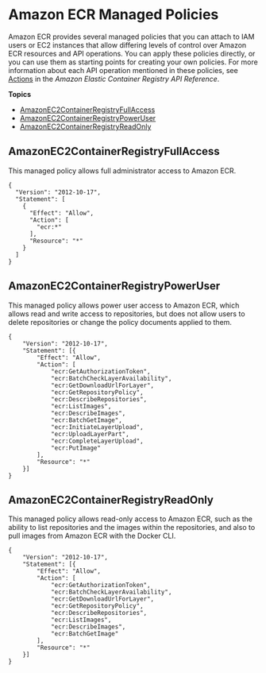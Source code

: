 # Amazon ECR Managed Policies<a name="ecr_managed_policies"></a>

Amazon ECR provides several managed policies that you can attach to IAM users or EC2 instances that allow differing levels of control over Amazon ECR resources and API operations\. You can apply these policies directly, or you can use them as starting points for creating your own policies\. For more information about each API operation mentioned in these policies, see [Actions](http://docs.aws.amazon.com/AmazonECR/latest/APIReference/API_Operations.html) in the *Amazon Elastic Container Registry API Reference*\.

**Topics**
+ [AmazonEC2ContainerRegistryFullAccess](#AmazonEC2ContainerRegistryFullAccess)
+ [AmazonEC2ContainerRegistryPowerUser](#AmazonEC2ContainerRegistryPowerUser)
+ [AmazonEC2ContainerRegistryReadOnly](#AmazonEC2ContainerRegistryReadOnly)

## AmazonEC2ContainerRegistryFullAccess<a name="AmazonEC2ContainerRegistryFullAccess"></a>

This managed policy allows full administrator access to Amazon ECR\. 

```
{
  "Version": "2012-10-17",
  "Statement": [
    {
      "Effect": "Allow",
      "Action": [
        "ecr:*"
      ],
      "Resource": "*"
    }
  ]
}
```

## AmazonEC2ContainerRegistryPowerUser<a name="AmazonEC2ContainerRegistryPowerUser"></a>

This managed policy allows power user access to Amazon ECR, which allows read and write access to repositories, but does not allow users to delete repositories or change the policy documents applied to them\. 

```
{
	"Version": "2012-10-17",
	"Statement": [{
		"Effect": "Allow",
		"Action": [
			"ecr:GetAuthorizationToken",
			"ecr:BatchCheckLayerAvailability",
			"ecr:GetDownloadUrlForLayer",
			"ecr:GetRepositoryPolicy",
			"ecr:DescribeRepositories",
			"ecr:ListImages",
			"ecr:DescribeImages",
			"ecr:BatchGetImage",
			"ecr:InitiateLayerUpload",
			"ecr:UploadLayerPart",
			"ecr:CompleteLayerUpload",
			"ecr:PutImage"
		],
		"Resource": "*"
	}]
}
```

## AmazonEC2ContainerRegistryReadOnly<a name="AmazonEC2ContainerRegistryReadOnly"></a>

This managed policy allows read\-only access to Amazon ECR, such as the ability to list repositories and the images within the repositories, and also to pull images from Amazon ECR with the Docker CLI\. 

```
{
	"Version": "2012-10-17",
	"Statement": [{
		"Effect": "Allow",
		"Action": [
			"ecr:GetAuthorizationToken",
			"ecr:BatchCheckLayerAvailability",
			"ecr:GetDownloadUrlForLayer",
			"ecr:GetRepositoryPolicy",
			"ecr:DescribeRepositories",
			"ecr:ListImages",
			"ecr:DescribeImages",
			"ecr:BatchGetImage"
		],
		"Resource": "*"
	}]
}
```